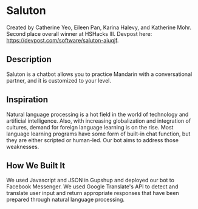 # Saluton
Created by Catherine Yeo, Eileen Pan, Karina Halevy, and Katherine Mohr. Second place overall winner at HSHacks III. Devpost here: https://devpost.com/software/saluton-aiuqjf.

## Description
Saluton is a chatbot allows you to practice Mandarin with a conversational partner, and it is customized to your level. 

## Inspiration
Natural language processing is a hot field in the world of technology and artificial intelligence. Also, with increasing globalization and integration of cultures, demand for foreign language learning is on the rise. Most language learning programs have some form of built-in chat function, but they are either scripted or human-led. Our bot aims to address those weaknesses.

## How We Built It
We used Javascript and JSON in Gupshup and deployed our bot to Facebook Messenger. We used Google Translate's API to detect and translate user input and return appropriate responses that have been prepared through natural language processing.



